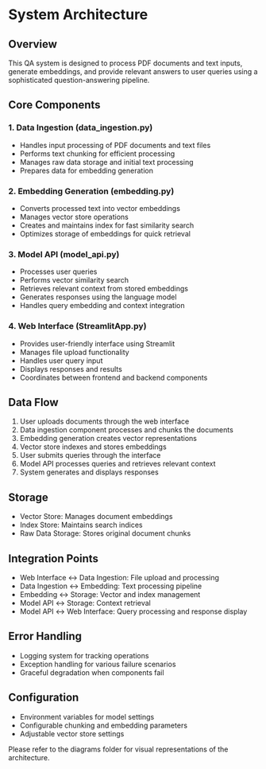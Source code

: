 # System Architecture

## Overview
This QA system is designed to process PDF documents and text inputs, generate embeddings, and provide relevant answers to user queries using a sophisticated question-answering pipeline.

## Core Components

### 1. Data Ingestion (data_ingestion.py)
- Handles input processing of PDF documents and text files
- Performs text chunking for efficient processing
- Manages raw data storage and initial text processing
- Prepares data for embedding generation

### 2. Embedding Generation (embedding.py)
- Converts processed text into vector embeddings
- Manages vector store operations
- Creates and maintains index for fast similarity search
- Optimizes storage of embeddings for quick retrieval

### 3. Model API (model_api.py)
- Processes user queries
- Performs vector similarity search
- Retrieves relevant context from stored embeddings
- Generates responses using the language model
- Handles query embedding and context integration

### 4. Web Interface (StreamlitApp.py)
- Provides user-friendly interface using Streamlit
- Manages file upload functionality
- Handles user query input
- Displays responses and results
- Coordinates between frontend and backend components

## Data Flow
1. User uploads documents through the web interface
2. Data ingestion component processes and chunks the documents
3. Embedding generation creates vector representations
4. Vector store indexes and stores embeddings
5. User submits queries through the interface
6. Model API processes queries and retrieves relevant context
7. System generates and displays responses

## Storage
- Vector Store: Manages document embeddings
- Index Store: Maintains search indices
- Raw Data Storage: Stores original document chunks

## Integration Points
- Web Interface ↔ Data Ingestion: File upload and processing
- Data Ingestion ↔ Embedding: Text processing pipeline
- Embedding ↔ Storage: Vector and index management
- Model API ↔ Storage: Context retrieval
- Model API ↔ Web Interface: Query processing and response display

## Error Handling
- Logging system for tracking operations
- Exception handling for various failure scenarios
- Graceful degradation when components fail

## Configuration
- Environment variables for model settings
- Configurable chunking and embedding parameters
- Adjustable vector store settings

Please refer to the diagrams folder for visual representations of the architecture.
